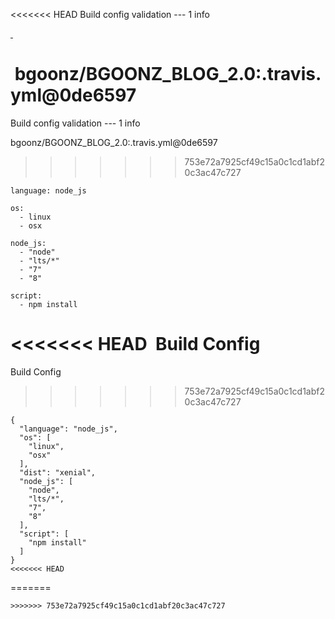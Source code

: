 <<<<<<< HEAD
Build config validation --- 1 info

[ ](https://docs.travis-ci.com/user/build-config-validation/)

 bgoonz/BGOONZ_BLOG_2.0:.travis.yml@0de6597
=======
Build config validation --- 1 info

[ ](https://docs.travis-ci.com/user/build-config-validation/)

bgoonz/BGOONZ_BLOG_2.0:.travis.yml@0de6597
>>>>>>> 753e72a7925cf49c15a0c1cd1abf20c3ac47c727

```
language: node_js

os:
  - linux
  - osx

node_js:
  - "node"
  - "lts/*"
  - "7"
  - "8"

script:
  - npm install

```

<<<<<<< HEAD
 Build Config
=======
Build Config
>>>>>>> 753e72a7925cf49c15a0c1cd1abf20c3ac47c727

```
{
  "language": "node_js",
  "os": [
    "linux",
    "osx"
  ],
  "dist": "xenial",
  "node_js": [
    "node",
    "lts/*",
    "7",
    "8"
  ],
  "script": [
    "npm install"
  ]
}
<<<<<<< HEAD
```
=======
```
>>>>>>> 753e72a7925cf49c15a0c1cd1abf20c3ac47c727

